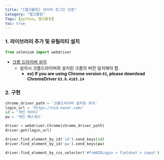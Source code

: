 ```yaml
---
title: "[웹크롤링] 네이버 로그인 인증"
Category: "웹크롤링"
Tags: [python, 웹크롤링]
toc: true
---
```




### 1. 라이브러리 추가 및 유틸리티 설치

```python
from selenium import webdriver
```

- [크롬 드라이버 설치](https://chromedriver.chromium.org/downloads)
  - 설치시 크롬드라이버와 설치된 크롬의 버전 일치해야 함.
    - **ex) If you are using Chrome version `83`, please download ChromeDriver `83.0.4103.14`**



### 2. 구현

```python
chrome_driver_path = '크롬드라이버 설치된 위치'
login_url = 'https://nid.naver.com/'
id = '개인 아이디'
pw = '개인 패스워드'

driver = webdriver.Chrome(chrome_driver_path)
driver.get(login_url)

driver.find_element_by_id('id').send_keys(id)
driver.find_element_by_id('pw').send_keys(pw)

driver.find_element_by_css_selector('#frmNIDLogin > fieldset > input').click()
```

